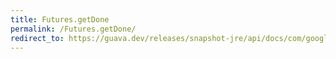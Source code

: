 ```yaml
---
title: Futures.getDone
permalink: /Futures.getDone/
redirect_to: https://guava.dev/releases/snapshot-jre/api/docs/com/google/common/util/concurrent/Futures.html#getDone-java.util.concurrent.Future-
---
```

